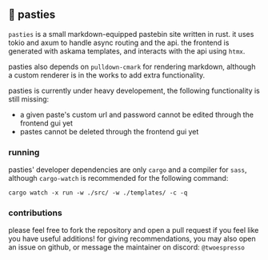 ## 🦀 pasties

`pasties` is a small markdown-equipped pastebin site written in rust. it uses tokio and axum to handle async routing and the api. the frontend is generated with askama templates, and interacts with the api using `htmx`. 

pasties also depends on `pulldown-cmark` for rendering markdown, although a custom renderer is in the works to add extra functionality.

pasties is currently under heavy developement, the following functionality is still missing:

- a given paste's custom url and password cannot be edited through the frontend gui yet
- pastes cannot be deleted through the frontend gui yet

### running

pasties' developer dependencies are only `cargo` and a compiler for `sass`, although `cargo-watch` is recommended for the following command:

```
cargo watch -x run -w ./src/ -w ./templates/ -c -q
```

### contributions

please feel free to fork the repository and open a pull request if you feel like you have useful additions! for giving recommendations, you may also open an issue on github, or message the maintainer on discord: `@twoespresso`